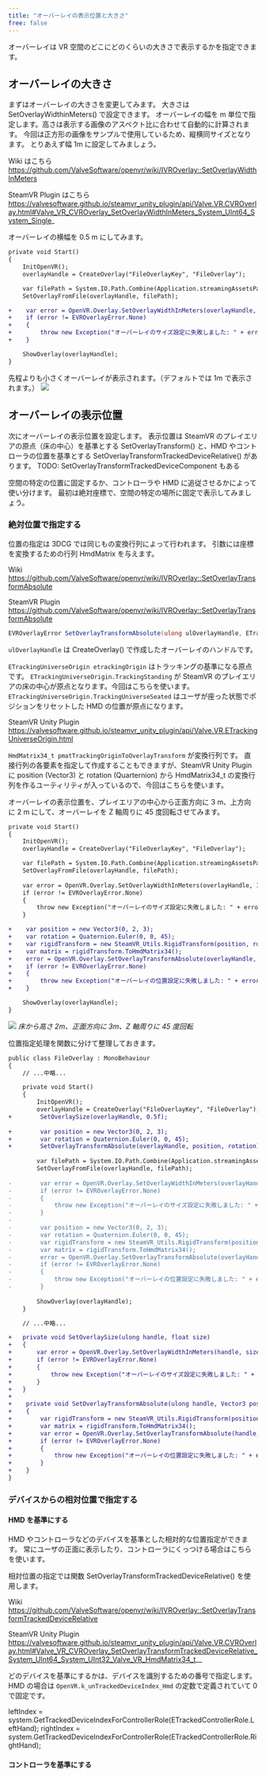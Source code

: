 ```yaml
---
title: "オーバーレイの表示位置と大きさ"
free: false
---
```


オーバーレイは VR 空間のどこにどのくらいの大きさで表示するかを指定できます。


## オーバーレイの大きさ
まずはオーバーレイの大きさを変更してみます。
大きさは SetOverlayWidthinMeters() で設定できます。
オーバーレイの幅を m 単位で指定します。高さは表示する画像のアスペクト比に合わせて自動的に計算されます。
今回は正方形の画像をサンプルで使用しているため、縦横同サイズとなります。
とりあえず幅 1m に設定してみましょう。

Wiki はこちら
https://github.com/ValveSoftware/openvr/wiki/IVROverlay::SetOverlayWidthInMeters

SteamVR Plugin はこちら
https://valvesoftware.github.io/steamvr_unity_plugin/api/Valve.VR.CVROverlay.html#Valve_VR_CVROverlay_SetOverlayWidthInMeters_System_UInt64_System_Single_


オーバーレイの横幅を 0.5 m にしてみます。

```diff cs:FileOverlay.cs
private void Start()
{        
    InitOpenVR();
    overlayHandle = CreateOverlay("FileOverlayKey", "FileOverlay");

    var filePath = System.IO.Path.Combine(Application.streamingAssetsPath, "sns-icon.jpg");
    SetOverlayFromFile(overlayHandle, filePath);

+    var error = OpenVR.Overlay.SetOverlayWidthInMeters(overlayHandle, 0.5f);
+    if (error != EVROverlayError.None)
+    {
+        throw new Exception("オーバーレイのサイズ設定に失敗しました: " + error);
+    }

    ShowOverlay(overlayHandle);
}
```

先程よりも小さくオーバーレイが表示されます。（デフォルトでは 1m で表示されます。）
![](/images/small-overlay.jpg)


## オーバーレイの表示位置
次にオーバーレイの表示位置を設定します。
表示位置は SteamVR のプレイエリアの原点（床の中心）を基準とする SetOverlayTransform() と、HMD やコントローラの位置を基準とする SetOverlayTransformTrackedDeviceRelative() があります。
TODO: SetOverlayTransformTrackedDeviceComponent もある

空間の特定の位置に固定するか、コントローラや HMD に追従させるかによって使い分けます。
最初は絶対座標で、空間の特定の場所に固定で表示してみましょう。

### 絶対位置で指定する

位置の指定は 3DCG では同じもの変換行列によって行われます。
引数には座標を変換するための行列 HmdMatrix を与えます。

Wiki
https://github.com/ValveSoftware/openvr/wiki/IVROverlay::SetOverlayTransformAbsolute

SteamVR Plugin
https://github.com/ValveSoftware/openvr/wiki/IVROverlay::SetOverlayTransformAbsolute

```cs
EVROverlayError SetOverlayTransformAbsolute(ulong ulOverlayHandle, ETrackingUniverseOrigin eTrackingOrigin, ref HmdMatrix34_t pmatTrackingOriginToOverlayTransform)
```

`ulOverlayHandle` は CreateOverlay() で作成したオーバーレイのハンドルです。

`ETrackingUniverseOrigin etrackingOrigin` はトラッキングの基準になる原点です。
`ETrackingUniverseOrigin.TrackingStanding` が SteamVR のプレイエリアの床の中心が原点となります。今回はこちらを使います。
`ETrackingUniverseOrigin.TrackingUniverseSeated` はユーザが座った状態でポジションをリセットした HMD の位置が原点になります。

SteamVR Unity Plugin
https://valvesoftware.github.io/steamvr_unity_plugin/api/Valve.VR.ETrackingUniverseOrigin.html


`HmdMatrix34_t pmatTrackingOriginToOverlayTransform` が変換行列です。
直接行列の各要素を指定して作成することもできますが、SteamVR Unity Plugin に position (Vector3) と rotation (Quarternion) から HmdMatrix34_t の変換行列を作るユーティリティが入っているので、今回はこちらを使います。

オーバーレイの表示位置を、プレイエリアの中心から正面方向に 3 m、上方向に 2 m にして、オーバーレイを Z 軸周りに 45 度回転させてみます。

```diff cs:FileOverlay.cs
private void Start()
{
    InitOpenVR();
    overlayHandle = CreateOverlay("FileOverlayKey", "FileOverlay");

    var filePath = System.IO.Path.Combine(Application.streamingAssetsPath, "sns-icon.jpg");
    SetOverlayFromFile(overlayHandle, filePath);
    
    var error = OpenVR.Overlay.SetOverlayWidthInMeters(overlayHandle, 1);
    if (error != EVROverlayError.None)
    {
        throw new Exception("オーバーレイのサイズ設定に失敗しました: " + error);
    }

+    var position = new Vector3(0, 2, 3);
+    var rotation = Quaternion.Euler(0, 0, 45);
+    var rigidTransform = new SteamVR_Utils.RigidTransform(position, rotation);
+    var matrix = rigidTransform.ToHmdMatrix34();
+    error = OpenVR.Overlay.SetOverlayTransformAbsolute(overlayHandle, ETrackingUniverseOrigin.TrackingUniverseStanding, ref matrix);
+    if (error != EVROverlayError.None)
+    {
+        throw new Exception("オーバーレイの位置設定に失敗しました: " + error);
+    }

    ShowOverlay(overlayHandle);
}
```

![](/images/far-overlay-position.jpg)
*床から高さ 2m、正面方向に 3m、Z 軸周りに 45 度回転*

位置指定処理を関数に分けて整理しておきます。

```diff cs:FileOverlay.cs
public class FileOverlay : MonoBehaviour
{
    // ...中略...

    private void Start()
    {
        InitOpenVR();
        overlayHandle = CreateOverlay("FileOverlayKey", "FileOverlay");
+        SetOverlaySize(overlayHandle, 0.5f);
    
+        var position = new Vector3(0, 2, 3);
+        var rotation = Quaternion.Euler(0, 0, 45);
+        SetOverlayTransformAbsolute(overlayHandle, position, rotation);
    
        var filePath = System.IO.Path.Combine(Application.streamingAssetsPath, "sns-icon.jpg");
        SetOverlayFromFile(overlayHandle, filePath);
        
-        var error = OpenVR.Overlay.SetOverlayWidthInMeters(overlayHandle, 1);
-        if (error != EVROverlayError.None)
-        {
-            throw new Exception("オーバーレイのサイズ設定に失敗しました: " + error);
-        }
-    
-        var position = new Vector3(0, 2, 3);
-        var rotation = Quaternion.Euler(0, 0, 45);
-        var rigidTransform = new SteamVR_Utils.RigidTransform(position, rotation);
-        var matrix = rigidTransform.ToHmdMatrix34();
-        error = OpenVR.Overlay.SetOverlayTransformAbsolute(overlayHandle, ETrackingUniverseOrigin.TrackingUniverseStanding, ref matrix);
-        if (error != EVROverlayError.None)
-        {
-            throw new Exception("オーバーレイの位置設定に失敗しました: " + error);
-        }
    
        ShowOverlay(overlayHandle);
    }

    // ...中略...

+   private void SetOverlaySize(ulong handle, float size)
+   {
+       var error = OpenVR.Overlay.SetOverlayWidthInMeters(handle, size);
+       if (error != EVROverlayError.None)
+       {
+           throw new Exception("オーバーレイのサイズ設定に失敗しました: " + error);
+       }
+   }
+   
+    private void SetOverlayTransformAbsolute(ulong handle, Vector3 position, Quaternion rotation)
+    {
+        var rigidTransform = new SteamVR_Utils.RigidTransform(position, rotation);
+        var matrix = rigidTransform.ToHmdMatrix34();
+        var error = OpenVR.Overlay.SetOverlayTransformAbsolute(handle, ETrackingUniverseOrigin.TrackingUniverseStanding, ref matrix);
+        if (error != EVROverlayError.None)
+        {
+            throw new Exception("オーバーレイの位置設定に失敗しました: " + error);
+        }
+    }
}
```


### デバイスからの相対位置で指定する

#### HMD を基準にする
HMD やコントローラなどのデバイスを基準とした相対的な位置指定ができます。
常にユーザの正面に表示したり、コントローラにくっつける場合はこちらを使います。

相対位置の指定では関数 SetOverlayTransformTrackedDeviceRelative() を使用します。

Wiki
https://github.com/ValveSoftware/openvr/wiki/IVROverlay::SetOverlayTransformTrackedDeviceRelative

SteamVR Unity Plugin
https://valvesoftware.github.io/steamvr_unity_plugin/api/Valve.VR.CVROverlay.html#Valve_VR_CVROverlay_SetOverlayTransformTrackedDeviceRelative_System_UInt64_System_UInt32_Valve_VR_HmdMatrix34_t__

どのデバイスを基準にするかは、デバイスを識別するための番号で指定します。
HMD の場合は `OpenVR.k_unTrackedDeviceIndex_Hmd` の定数で定義されていて 0 で固定です。



leftIndex = system.GetTrackedDeviceIndexForControllerRole(ETrackedControllerRole.LeftHand);
rightIndex = system.GetTrackedDeviceIndexForControllerRole(ETrackedControllerRole.RightHand);


#### コントローラを基準にする


